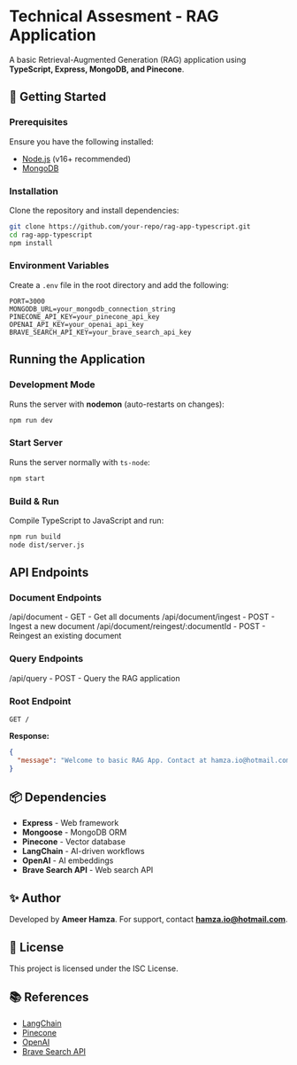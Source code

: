 # Technical Assesment - RAG Application

A basic Retrieval-Augmented Generation (RAG) application using **TypeScript, Express, MongoDB, and Pinecone**.

## 🚀 Getting Started

### Prerequisites

Ensure you have the following installed:

- [Node.js](https://nodejs.org/) (v16+ recommended)
- [MongoDB](https://www.mongodb.com/)

### Installation

Clone the repository and install dependencies:

```sh
git clone https://github.com/your-repo/rag-app-typescript.git
cd rag-app-typescript
npm install
```

### Environment Variables

Create a `.env` file in the root directory and add the following:

```env
PORT=3000
MONGODB_URL=your_mongodb_connection_string
PINECONE_API_KEY=your_pinecone_api_key
OPENAI_API_KEY=your_openai_api_key
BRAVE_SEARCH_API_KEY=your_brave_search_api_key
```

## Running the Application

### Development Mode

Runs the server with **nodemon** (auto-restarts on changes):

```sh
npm run dev
```

### Start Server

Runs the server normally with `ts-node`:

```sh
npm start
```

### Build & Run

Compile TypeScript to JavaScript and run:

```sh
npm run build
node dist/server.js
```

## API Endpoints

### Document Endpoints

/api/document - GET - Get all documents
/api/document/ingest - POST - Ingest a new document
/api/document/reingest/:documentId - POST - Reingest an existing document

### Query Endpoints

/api/query - POST - Query the RAG application

### Root Endpoint

```http
GET /
```

**Response:**

```json
{
  "message": "Welcome to basic RAG App. Contact at hamza.io@hotmail.com for support."
}
```

## 📦 Dependencies

- **Express** - Web framework
- **Mongoose** - MongoDB ORM
- **Pinecone** - Vector database
- **LangChain** - AI-driven workflows
- **OpenAI** - AI embeddings
- **Brave Search API** - Web search API

## ✨ Author

Developed by **Ameer Hamza**. For support, contact [**hamza.io@hotmail.com**](mailto:hamza.io@hotmail.com).

## 📜 License

This project is licensed under the ISC License.

## 📚 References

- [LangChain](https://langchain.js.org/)
- [Pinecone](https://www.pinecone.io/)
- [OpenAI](https://platform.openai.com/docs/guides/retrieval-augmented-generation)
- [Brave Search API](https://docs.search.brave.com/)
